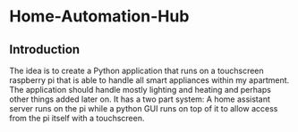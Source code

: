 # Home-Automation-Hub

## Introduction
The idea is to create a Python application that runs on a touchscreen raspberry pi that is able to handle all smart appliances within my apartment.
The application should handle mostly lighting and heating and perhaps other things added later on.
It has a two part system: A home assistant server runs on the pi while a python GUI runs on top of it to allow access from the pi itself with a touchscreen.
